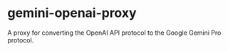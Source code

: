 # gemini-openai-proxy
A proxy for converting the OpenAI API protocol to the Google Gemini Pro protocol.
